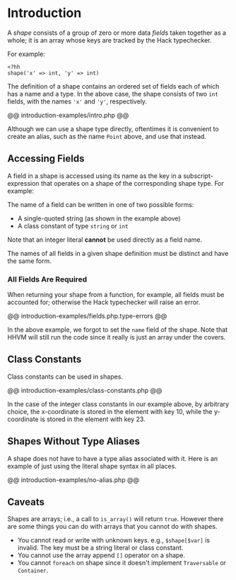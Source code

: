 # Introduction

A *shape* consists of a group of zero or more data *field*s taken together as a whole; it is an array whose keys are tracked by the Hack typechecker. 

For example:

```
<?hh
shape('x' => int, 'y' => int)
```

The definition of a shape contains an ordered set of fields each of which has a name and a type. In the above case, the shape consists of two `int` fields, with the names `'x'` and `'y'`, respectively.

@@ introduction-examples/intro.php @@

Although we can use a shape type directly, oftentimes it is convenient to create an alias, such as the name `Point` above, and use that instead.

## Accessing Fields

A field in a shape is accessed using its name as the key in a subscript-expression that operates on a shape of the corresponding shape type. For example:

The name of a field can be written in one of two possible forms:

  * A single-quoted string (as shown in the example above)
  * A class constant of type `string` or `int` 

Note that an integer literal **cannot** be used directly as a field name.

The names of all fields in a given shape definition must be distinct and have the same form.

### All Fields Are Required

When returning your shape from a function, for example, all fields must be accounted for; otherwise the Hack typechecker will raise an error.

@@ introduction-examples/fields.php.type-errors @@

In the above example, we forgot to set the `name` field of the shape. Note that HHVM will still run the code since it really is just an array under the covers.

## Class Constants

Class constants can be used in shapes. 

@@ introduction-examples/class-constants.php @@

In the case of the integer class constants in our example above, by arbitrary choice, the x-coordinate is stored in the element with key 10, while the y-coordinate is stored in the element with key 23.

## Shapes Without Type Aliases

A shape does not have to have a type alias associated with it. Here is an example of just using the literal shape syntax in all places.

@@ introduction-examples/no-alias.php @@

## Caveats

Shapes are arrays; i.e., a call to `is_array()` will return `true`. However there are some things you can do with arrays that you cannot do with shapes.

* You cannot read or write with unknown keys. e.g., `$shape[$var]` is invalid. The key must be a string literal or class constant.
* You cannot use the array append `[]` operator on a shape.
* You cannot `foreach` on shape since it doesn't implement `Traversable` or `Container`.  
